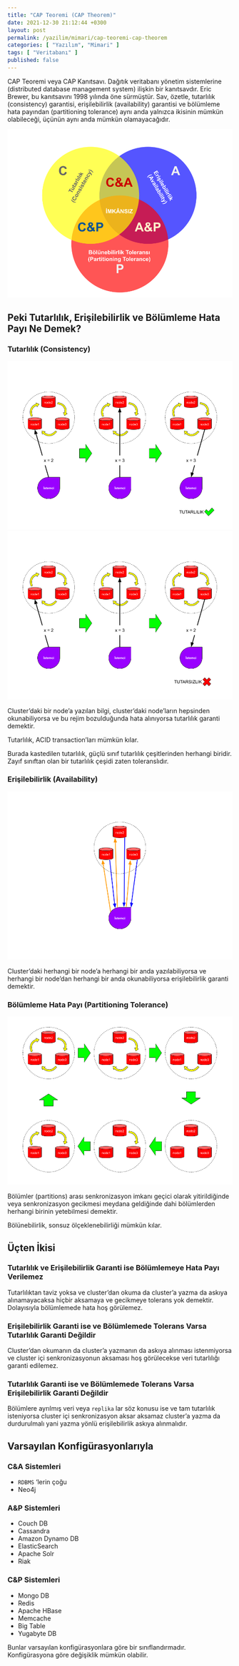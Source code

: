 ```yaml
---
title: "CAP Teoremi (CAP Theorem)"
date: 2021-12-30 21:12:44 +0300
layout: post
permalink: /yazilim/mimari/cap-teoremi-cap-theorem
categories: [ "Yazılım", "Mimari" ]
tags: [ "Veritabanı" ]
published: false
---
```


CAP Teoremi veya CAP Kanıtsavı. Dağıtık veritabanı yönetim sistemlerine (distributed database management system) ilişkin bir kanıtsavdır. Eric Brewer, bu kanıtsavını 1998 yılında öne sürmüştür. Sav, özetle, tutarlılık (consistency) garantisi, erişilebilirlik (availability) garantisi ve bölümleme hata payından (partitioning tolerance) aynı anda yalnızca ikisinin mümkün olabileceği, üçünün aynı anda mümkün olamayacağıdır.

![Consistency – Availability – Partitioning Tolerance](/assets/img/2021/12/CAP.png "Consistency – Availability – Partitioning Tolerance")

## Peki Tutarlılık, Erişilebilirlik ve Bölümleme Hata Payı Ne Demek?

### Tutarlılık (Consistency)

![CAP Consistency](/assets/img/2021/12/CAP-Consistency.png "CAP Consistency")
![CAP Inconsistency](/assets/img/2021/12/CAP-Inconsistency.png "CAP Inconsistency")

Cluster’daki bir node’a yazılan bilgi, cluster’daki node’ların hepsinden okunabiliyorsa ve bu rejim bozulduğunda hata alınıyorsa tutarlılık garanti demektir.

Tutarlılık, ACID transaction’ları mümkün kılar.

Burada kastedilen tutarlılık, güçlü sınıf tutarlılık çeşitlerinden herhangi biridir. Zayıf sınıftan olan bir tutarlılık çeşidi zaten toleranslıdır.

### Erişilebilirlik (Availability)

![CAP Availability](/assets/img/2021/12/CAP-Availability.png "CAP Availability")

Cluster’daki herhangi bir node’a herhangi bir anda yazılabiliyorsa ve herhangi bir node’dan herhangi bir anda okunabiliyorsa erişilebilirlik garanti demektir.

### Bölümleme Hata Payı (Partitioning Tolerance)

![CAP Partitioning Tolerance](/assets/img/2021/12/CAP-Partitioning-Tolerance.png "CAP Partitioning Tolerance")

Bölümler (partitions) arası senkronizasyon imkanı geçici olarak yitirildiğinde veya senkronizasyon gecikmesi meydana geldiğinde dahi bölümlerden herhangi birinin yetebilmesi demektir.

Bölünebilirlik, sonsuz ölçeklenebilirliği mümkün kılar.

## Üçten İkisi

### Tutarlılık ve Erişilebilirlik Garanti ise Bölümlemeye Hata Payı Verilemez

Tutarlılıktan taviz yoksa ve cluster’dan okuma da cluster’a yazma da askıya alınamayacaksa hiçbir aksamaya ve gecikmeye tolerans yok demektir. Dolayısıyla bölümlemede hata hoş görülemez.

### Erişilebilirlik Garanti ise ve Bölümlemede Tolerans Varsa Tutarlılık Garanti Değildir

Cluster’dan okumanın da cluster’a yazmanın da askıya alınması istenmiyorsa ve cluster içi senkronizasyonun aksaması hoş görülecekse veri tutarlılığı garanti edilemez.

### Tutarlılık Garanti ise ve Bölümlemede Tolerans Varsa Erişilebilirlik Garanti Değildir

Bölümlere ayrılmış veri veya `replika` lar söz konusu ise ve tam tutarlılık isteniyorsa cluster içi senkronizasyon aksar aksamaz cluster’a yazma da durdurulmalı yani yazma yönlü erişilebilirlik askıya alınmalıdır.

## Varsayılan Konfigürasyonlarıyla

### C&amp;A Sistemleri

- `RDBMS` ‘lerin çoğu
- Neo4j

### A&amp;P Sistemleri

- Couch DB
- Cassandra
- Amazon Dynamo DB
- ElasticSearch
- Apache Solr
- Riak

### C&amp;P Sistemleri

- Mongo DB
- Redis
- Apache HBase
- Memcache
- Big Table
- Yugabyte DB

Bunlar varsayılan konfigürasyonlara göre bir sınıflandırmadır. Konfigürasyona göre değişiklik mümkün olabilir.